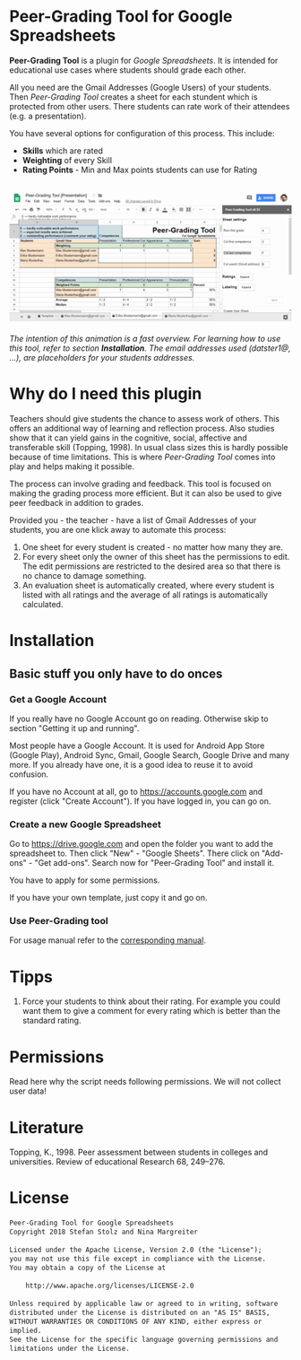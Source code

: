 # Peer-Grading Tool for Google Spreadsheets

**Peer-Grading Tool** is a plugin for *Google Spreadsheets*. It is intended for educational use cases where students should grade each other.

All you need are the Gmail Addresses (Google Users) of your students. Then *Peer-Grading Tool* creates a sheet for each stundent which is protected from other users. There students can rate work of their attendees (e.g. a presentation).

You have several options for configuration of this process. This include:

* **Skills** which are rated
* **Weighting** of every Skill
* **Rating Points** - Min and Max points students can use for Rating

![Peer Grading overview](images/peer-grading-overview.gif)
--
_The intention of this animation is a fast overview. For learning how to use this tool, refer to section **Installation**. The email addresses used (datster1@, ...), are placeholders for your students addresses._


# Why do I need this plugin

Teachers should give students the chance to assess work of others. This offers an additional way of learning and reflection process. Also studies show that it can yield gains in the cognitive, social, affective and transferable skill (Topping, 1998). In usual class sizes this is hardly possible because of time limitations. This is where *Peer-Grading Tool* comes into play and helps making it possible.

The process can involve grading and feedback. This tool is focused on making the grading process more efficient. But it can also be used to give peer feedback in addition to grades.

Provided you - the teacher - have a list of Gmail Addresses of your students, you are one klick away to automate this process:

1. One sheet for every student is created - no matter how many they are.
2. For every sheet only the owner of this sheet has the permissions to edit. The edit permissions are restricted to the desired area so that there is no chance to damage something.
3. An evaluation sheet is automatically created, where every student is listed with all ratings and the average of all ratings is automatically calculated.

# Installation

## Basic stuff you only have to do onces

### Get a Google Account

If you really have no Google Account go on reading. Otherwise skip to section "Getting it up and running".

Most people have a Google Account. It is used for Android App Store (Google Play), Android Sync, Gmail, Google Search, Google Drive and many more. If you already have one, it is a good idea to reuse it to avoid confusion.

If you have no Account at all, go to https://accounts.google.com and register (click "Create Account"). If you have logged in, you can go on.

### Create a new Google Spreadsheet

Go to https://drive.google.com and open the folder you want to add the spreadsheet to. Then click "New" - "Google Sheets". There click on "Add-ons" - "Get add-ons". Search now for "Peer-Grading Tool" and install it.

You have to apply for some permissions.

If you have your own template, just copy it and go on.

### Use Peer-Grading tool

For usage manual refer to the [corresponding manual](manual/use_peer-grading-tool.md).

# Tipps

1. Force your students to think about their rating. For example you could want them to give a comment for every rating which is better than the standard rating.

# Permissions

Read here why the script needs following permissions. We will not collect user data!

# Literature

Topping, K., 1998. Peer assessment between students in colleges and universities. Review of educational Research 68, 249–276.

# License
    Peer-Grading Tool for Google Spreadsheets
    Copyright 2018 Stefan Stolz and Nina Margreiter

    Licensed under the Apache License, Version 2.0 (the "License");
    you may not use this file except in compliance with the License.
    You may obtain a copy of the License at

        http://www.apache.org/licenses/LICENSE-2.0

    Unless required by applicable law or agreed to in writing, software
    distributed under the License is distributed on an "AS IS" BASIS,
    WITHOUT WARRANTIES OR CONDITIONS OF ANY KIND, either express or implied.
    See the License for the specific language governing permissions and
    limitations under the License.
